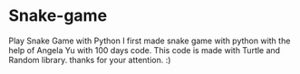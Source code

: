 # Snake-game
Play Snake Game with Python
I first made snake game with python with the help of Angela Yu with 100 days code.
This code is made with Turtle and Random library.
thanks for your attention. :)

